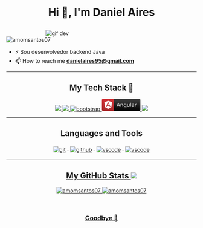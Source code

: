 <h1 align="center">Hi 👋, I'm Daniel Aires</h1>

<h2 align="center"></h2>

<!-- gif animated -->
<img align="right" alt="gif dev" width="400" src="https://c.tenor.com/azZCJ2YpsGgAAAAi/programming.gif">



<p align="left"> <img src="https://komarev.com/ghpvc/?username=amomsantos07&label=Profile%20views&color=0e75b6&style=flat" alt="amomsantos07"></p>


- ⚡ Sou desenvolvedor backend Java
- 📫 How to reach me **danielaires95@gmail.com**

---
<!-- Badges used from https://github.com/klaasnicolaas/ColoredBadges -->
<h2 align="center">My Tech Stack 🧰</h2>
<p align="center">
<a href="#">
<img src="https://raw.githubusercontent.com/klaasnicolaas/ColoredBadges/master/svg/dev/languages/html.svg">
</a>
<a href="#">
<img src="https://raw.githubusercontent.com/klaasnicolaas/ColoredBadges/master/svg/dev/languages/css3.svg">
</a>
<a href="https://getbootstrap.com/">
<img src="https://raw.githubusercontent.com/klaasnicolaas/ColoredBadges/master/svg/dev/frameworks/bootstrap.svg" alt="bootstrap">
</a>

<a href="https://angular.io/">
<img src="https://github.com/Cusatelli/Colored-Badges/blob/main/svg/frameworks/angular.svg" width="101.8" alt="angular">
</a>

 <a href="https://docs.oracle.com/en/java/">
<img src="https://raw.githubusercontent.com/klaasnicolaas/ColoredBadges/master/svg/dev/languages/java.svg"></a> 

</p>

---

<h2 align="center">Languages and Tools</h2> 
<p align="center">
<a href="https://git-scm.com">
<img src="https://raw.githubusercontent.com/klaasnicolaas/ColoredBadges/prod/svg/dev/tools/git.svg" alt="git" style="vertical-align:top; margin:4px">
</a>
<a href="https://github.com/danielaires">
<img src="https://raw.githubusercontent.com/klaasnicolaas/ColoredBadges/prod/svg/dev/services/github.svg" alt="github" style="vertical-align:top; margin:4px">
</a>
<a href="https://code.visualstudio.com/">
<img src="https://raw.githubusercontent.com/klaasnicolaas/ColoredBadges/master/svg/dev/tools/visualstudio_code.svg" alt="vscode" style="vertical-align:top; margin:4px">
</a>
<a href="https://code.visualstudio.com/">
<img src="https://raw.githubusercontent.com/klaasnicolaas/ColoredBadges/master/svg/dev/tools/jetbrains_intellij.svg" alt="vscode" style="vertical-align:top; margin:4px">
</a>
<a href="https://code.visualstudio.com/">
<!-- img src="https://raw.githubusercontent.com/klaasnicolaas/ColoredBadges/master/svg/dev/tools/eclipse.svg" alt="vscode" style="vertical-align:top; margin:4px">
</a -->
</p>

---

<h2 align="center">My GitHub Stats <img src="https://github.githubassets.com/images/spinners/octocat-spinner-64.gif"/></h2>

<p align="center"><img src="https://github-readme-stats.vercel.app/api?username=amomsantos07&theme=dracula&show_icons=true" alt="amomsantos07" width="412" />
<img src="http://github-readme-streak-stats.herokuapp.com?user=amomsantos07&theme=dracula&hide_border=false" alt ="amomsantos07" width="430" />
</p>

<p align="center"> <img src="https://github.com/arpanaditya/arpanaditya/blob/output/github-contribution-grid-snake.svg" width="0" /> </p>

<h3 align="center">Goodbye 👊</h3>
